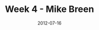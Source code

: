 ---
layout: music 
title: "Week 4 - Mike Breen"
series: "The Good Life"
date: 2012-07-16 
description: "Mike Breen talks about how Jesus both invites us and challenges us into the good life."
audio: "http://www.crossroads.net/players/media/hq/goodlife_04.mp3"
audio-duration: "37:26"
src: "http://www.crossroads.net/players/media/series/GoodLife_190x110.jpg"
---